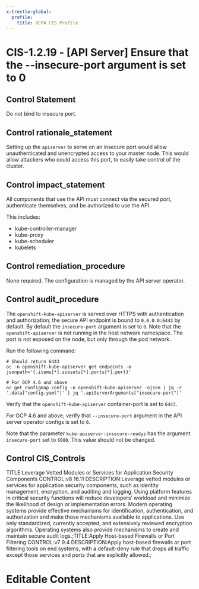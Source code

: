 ```yaml
---
x-trestle-global:
  profile:
    title: OCP4 CIS Profile
---
```


# CIS-1.2.19 - \[API Server\] Ensure that the --insecure-port argument is set to 0

## Control Statement

Do not bind to insecure port.

## Control rationale_statement

Setting up the `apiserver` to serve on an insecure port would allow unauthenticated and unencrypted access to your master node. This would allow attackers who could access this port, to easily take control of the cluster.

## Control impact_statement

All components that use the API must connect via the secured port, authenticate themselves, and be authorized to use the API.

This includes:
- kube-controller-manager
- kube-proxy
- kube-scheduler
- kubelets

## Control remediation_procedure

None required. The configuration is managed by the API server operator.

## Control audit_procedure

The `openshift-kube-apiserver` is served over HTTPS with authentication and authorization; the secure API endpoint is bound to `0.0.0.0:6443` by default. By default the `insecure-port` argument is set to `0`. Note that the `openshift-apiserver` is not running in the host network namespace. The port is not exposed on the node, but only through the pod network.

Run the following command:

```
# Should return 6443
oc -n openshift-kube-apiserver get endpoints -o jsonpath='{.items[*].subsets[*].ports[*].port}'

# For OCP 4.6 and above
oc get configmap config -n openshift-kube-apiserver -ojson | jq -r '.data["config.yaml"]' | jq '.apiServerArguments["insecure-port"]'
```

Verify that the `openshift-kube-apiserver` container-port is set to `6443`. 

For OCP 4.6 and above, verify that `--insecure-port` argument in the API server operator configs is set to `0`. 

Note that the parameter `kube-apiserver-insecure-readyz` has the argument `insecure-port` set to `6080`. This value should not be changed.

## Control CIS_Controls

TITLE:Leverage Vetted Modules or Services for Application Security Components CONTROL:v8 16.11 DESCRIPTION:Leverage vetted modules or services for application security components, such as identity management, encryption, and auditing and logging. Using platform features in critical security functions will reduce developers’ workload and minimize the likelihood of design or implementation errors. Modern operating systems provide effective mechanisms for identification, authentication, and authorization and make those mechanisms available to applications. Use only standardized, currently accepted, and extensively reviewed encryption algorithms. Operating systems also provide mechanisms to create and maintain secure audit logs.;TITLE:Apply Host-based Firewalls or Port Filtering CONTROL:v7 9.4 DESCRIPTION:Apply host-based firewalls or port filtering tools on end systems, with a default-deny rule that drops all traffic except those services and ports that are explicitly allowed.;

# Editable Content

<!-- Make additions and edits below -->
<!-- The above represents the contents of the control as received by the profile, prior to additions. -->
<!-- If the profile makes additions to the control, they will appear below. -->
<!-- The above markdown may not be edited but you may edit the content below, and/or introduce new additions to be made by the profile. -->
<!-- If there is a yaml header at the top, parameter values may be edited. Use --set-parameters to incorporate the changes during assembly. -->
<!-- The content here will then replace what is in the profile for this control, after running profile-assemble. -->
<!-- The current profile has no added parts for this control, but you may add new ones here. -->
<!-- Each addition must have a heading either of the form ## Control my_addition_name -->
<!-- or ## Part a. (where the a. refers to one of the control statement labels.) -->
<!-- "## Control" parts are new parts added after the statement part. -->
<!-- "## Part" parts are new parts added into the top-level statement part with that label. -->
<!-- Subparts may be added with nested hash levels of the form ### My Subpart Name -->
<!-- underneath the parent ## Control or ## Part being added -->
<!-- See https://ibm.github.io/compliance-trestle/tutorials/ssp_profile_catalog_authoring/ssp_profile_catalog_authoring for guidance. -->

